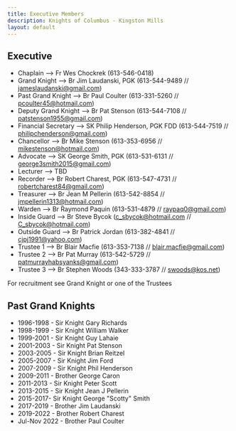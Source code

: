 ```yaml
---
title: Executive Members
description: Knights of Columbus - Kingston Mills
layout: default
---
```


## Executive

- Chaplain --> Fr Wes Chockrek (613-546-0418)
- Grand Knight --> Br Jim Laudanski, PGK (613-544-9489 // jameslaudanski@gmail.com)
- Past Grand Knight --> Br Paul Coulter (613-331-5260 // pcoulter45@hotmail.com)
- Deputy Grand Knight --> Br Pat Stenson (613-544-7108 // patstenson1955@gmail.com)
- Financial Secretary --> SK Philip Henderson, PGK FDD (613-544-7519 // philipchenderson@gmail.com)
- Chancellor --> Br Mike Stenson (613-353-6956 // mikestenson@hotmail.com)
- Advocate --> SK George Smith, PGK (613-531-6131 // george3smith2015@gmail.com)
- Lecturer --> TBD
- Recorder --> Br Robert Charest, PGK (613-547-4731 // robertcharest84@gmail.com)
- Treasurer --> Br Jean M Pellerin (613-542-8854 // jmpellerin1313@hotmail.com)
- Warden --> Br Raymond Paquin (613-531-4879 // raypaq0@gmail.com)
- Inside Guard --> Br Steve Bycok (c_sbycok@hotmail.com // C_sbycok@hotmail.com)
- Outside Guard --> Br Patrick Jordan (613-382-4841 // cjpj1991@yahoo.com)
- Trustee 1 --> Br Blair Macfie (613-353-7138 // blair.macfie@gmail.com)
- Trustee 2 --> Br Pat Murray (613-542-5729 // patmurrayhabsyanks@gmail.com)
- Trustee 3 --> Br Stephen Woods (343-333-3787 // swoods@kos.net)

For recruitment see Grand Knight or one of the Trustees

## Past Grand Knights

- 1996-1998 - Sir Knight Gary Richards
- 1998-1999 - Sir Knight William Walker
- 1999-2001 - Sir Knight Guy Lahaie
- 2001-2003 - Sir Knight Pat Stenson
- 2003-2005 - Sir Knight Brian Reitzel
- 2005-2007 - Sir Knight Jim Ford
- 2007-2009 - Sir Knight Phil Henderson
- 2009-2011 - Brother George Caron
- 2011-2013 - Sir Knight Peter Scott
- 2013-2015 - Sir Knight Jean J Pellerin
- 2015-2017- Sir Knight George "Scotty" Smith
- 2017-2019 - Brother Jim Laudanski
- 2019-2022 - Brother Robert Charest
- Jul-Nov 2022 - Brother Paul Coulter